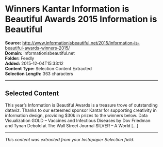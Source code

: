 # Winners Kantar Information is Beautiful Awards 2015 Information is Beautiful

**Source:** http://www.informationisbeautiful.net/2015/information-is-beautiful-awards-winners-2015/  
**Domain:** informationisbeautiful.net  
**Folder:** Feedly  
**Added:** 2015-12-04T15:33:12  
**Content Type:** Selection Content Extracted  
**Selection Length:** 363 characters  


---

## Selected Content

This year’s Information is Beautiful Awards is a treasure trove of outstanding dataviz. Thanks to our esteemed sponsor Kantar for supporting creativity in information design, providing $30k in prizes to the winners below. Data Visualization GOLD – Vaccines and Infectious Diseases by Dov Friedman and Tynan Debold at The Wall Street Journal SILVER – A World […]

---

*This content was extracted from your Instapaper Selection field.*
